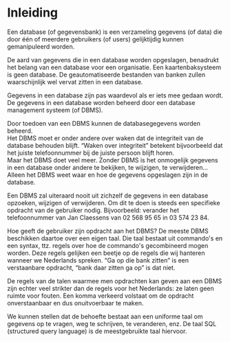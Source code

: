 # Inleiding

Een database \(of gegevensbank\) is een verzameling gegevens \(of data\) die door één of meerdere gebruikers \(of users\) gelijktijdig kunnen gemanipuleerd worden.

De aard van gegevens die in een database worden opgeslagen, benadrukt het belang van een database voor een organisatie. Een kaartenbaksysteem is geen database. De geautomatiseerde bestanden van banken zullen waarschijnlijk wel vervat zitten in een database.

Gegevens in een database zijn pas waardevol als er iets mee gedaan wordt. De gegevens in een database worden beheerd door een database management systeem \(of DBMS\).

Door toedoen van een DBMS kunnen de databasegegevens worden beheerd.  
Het DBMS moet er onder andere over waken dat de integriteit van de database behouden blijft. “Waken over integriteit” betekent bijvoorbeeld dat het juiste telefoonnummer bij de juiste persoon blijft horen.  
Maar het DBMS doet veel meer. Zonder DBMS is het onmogelijk gegevens in een database onder andere te bekijken, te wijzigen, te verwijderen... Alleen het DBMS weet waar en hoe de gegevens opgeslagen zijn in de database.

Een DBMS zal uiteraard nooit uit zichzelf de gegevens in een database opzoeken, wijzigen of verwijderen. Om dit te doen is steeds een specifieke opdracht van de gebruiker nodig. Bijvoorbeeld: verander het telefoonnummer van Jan Claessens van 02 568 95 65 in 03 574 23 84.

Hoe geeft de gebruiker zijn opdracht aan het DBMS? De meeste DBMS beschikken daartoe over een eigen taal. Die taal bestaat uit commando's en een syntax, ttz. regels over hoe de commando's gecombineerd mogen worden. Deze regels gelijken een beetje op de regels die wij hanteren wanneer we Nederlands spreken. “Ga op die bank zitten” is een verstaanbare opdracht, “bank daar zitten ga op” is dat niet.

De regels van de talen waarmee men opdrachten kan geven aan een DBMS zijn echter veel strikter dan de regels voor het Nederlands: ze laten geen ruimte voor fouten. Een komma verkeerd volstaat om de opdracht onverstaanbaar en dus onuitvoerbaar te maken.

We kunnen stellen dat de behoefte bestaat aan een uniforme taal om gegevens op te vragen, weg te schrijven, te veranderen, enz. De taal SQL \(structured query language\) is de meestgebruikte taal hiervoor.

